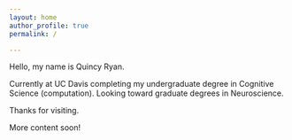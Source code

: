 ```yaml
---
layout: home
author_profile: true
permalink: /

---
```


Hello, my name is Quincy Ryan.

Currently at UC Davis completing my undergraduate degree in Cognitive Science (computation). Looking toward graduate degrees in Neuroscience. 

Thanks for visiting. 

More content soon!